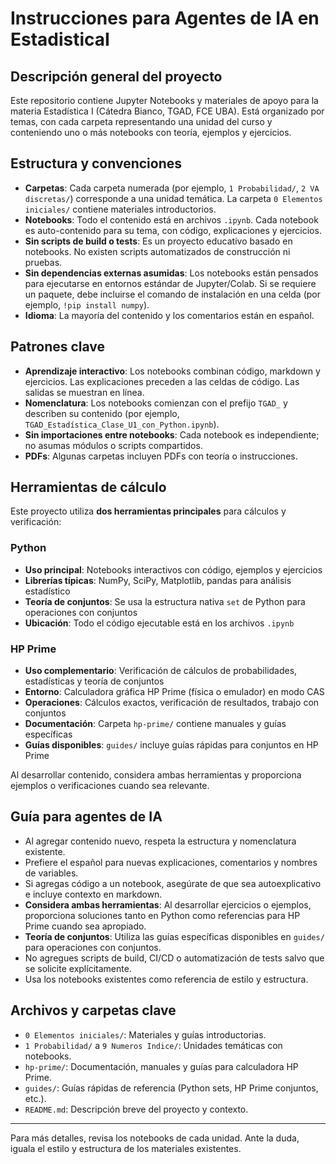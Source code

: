 # Instrucciones para Agentes de IA en EstadisticaI

## Descripción general del proyecto

Este repositorio contiene Jupyter Notebooks y materiales de apoyo para la materia Estadística I (Cátedra Bianco, TGAD, FCE UBA). Está organizado por temas, con cada carpeta representando una unidad del curso y conteniendo uno o más notebooks con teoría, ejemplos y ejercicios.

## Estructura y convenciones

- **Carpetas**: Cada carpeta numerada (por ejemplo, `1 Probabilidad/`, `2 VA discretas/`) corresponde a una unidad temática. La carpeta `0 Elementos iniciales/` contiene materiales introductorios.
- **Notebooks**: Todo el contenido está en archivos `.ipynb`. Cada notebook es auto-contenido para su tema, con código, explicaciones y ejercicios.
- **Sin scripts de build o tests**: Es un proyecto educativo basado en notebooks. No existen scripts automatizados de construcción ni pruebas.
- **Sin dependencias externas asumidas**: Los notebooks están pensados para ejecutarse en entornos estándar de Jupyter/Colab. Si se requiere un paquete, debe incluirse el comando de instalación en una celda (por ejemplo, `!pip install numpy`).
- **Idioma**: La mayoría del contenido y los comentarios están en español.

## Patrones clave

- **Aprendizaje interactivo**: Los notebooks combinan código, markdown y ejercicios. Las explicaciones preceden a las celdas de código. Las salidas se muestran en línea.
- **Nomenclatura**: Los notebooks comienzan con el prefijo `TGAD_` y describen su contenido (por ejemplo, `TGAD_Estadística_Clase_U1_con_Python.ipynb`).
- **Sin importaciones entre notebooks**: Cada notebook es independiente; no asumas módulos o scripts compartidos.
- **PDFs**: Algunas carpetas incluyen PDFs con teoría o instrucciones.

## Herramientas de cálculo

Este proyecto utiliza **dos herramientas principales** para cálculos y verificación:

### **Python**

- **Uso principal**: Notebooks interactivos con código, ejemplos y ejercicios
- **Librerías típicas**: NumPy, SciPy, Matplotlib, pandas para análisis estadístico
- **Teoría de conjuntos**: Se usa la estructura nativa `set` de Python para operaciones con conjuntos
- **Ubicación**: Todo el código ejecutable está en los archivos `.ipynb`

### **HP Prime**

- **Uso complementario**: Verificación de cálculos de probabilidades, estadísticas y teoría de conjuntos
- **Entorno**: Calculadora gráfica HP Prime (física o emulador) en modo CAS
- **Operaciones**: Cálculos exactos, verificación de resultados, trabajo con conjuntos
- **Documentación**: Carpeta `hp-prime/` contiene manuales y guías específicas
- **Guías disponibles**: `guides/` incluye guías rápidas para conjuntos en HP Prime

Al desarrollar contenido, considera ambas herramientas y proporciona ejemplos o verificaciones cuando sea relevante.

## Guía para agentes de IA

- Al agregar contenido nuevo, respeta la estructura y nomenclatura existente.
- Prefiere el español para nuevas explicaciones, comentarios y nombres de variables.
- Si agregas código a un notebook, asegúrate de que sea autoexplicativo e incluye contexto en markdown.
- **Considera ambas herramientas**: Al desarrollar ejercicios o ejemplos, proporciona soluciones tanto en Python como referencias para HP Prime cuando sea apropiado.
- **Teoría de conjuntos**: Utiliza las guías específicas disponibles en `guides/` para operaciones con conjuntos.
- No agregues scripts de build, CI/CD o automatización de tests salvo que se solicite explícitamente.
- Usa los notebooks existentes como referencia de estilo y estructura.

## Archivos y carpetas clave

- `0 Elementos iniciales/`: Materiales y guías introductorias.
- `1 Probabilidad/` a `9 Numeros Indice/`: Unidades temáticas con notebooks.
- `hp-prime/`: Documentación, manuales y guías para calculadora HP Prime.
- `guides/`: Guías rápidas de referencia (Python sets, HP Prime conjuntos, etc.).
- `README.md`: Descripción breve del proyecto y contexto.

---
Para más detalles, revisa los notebooks de cada unidad. Ante la duda, iguala el estilo y estructura de los materiales existentes.
